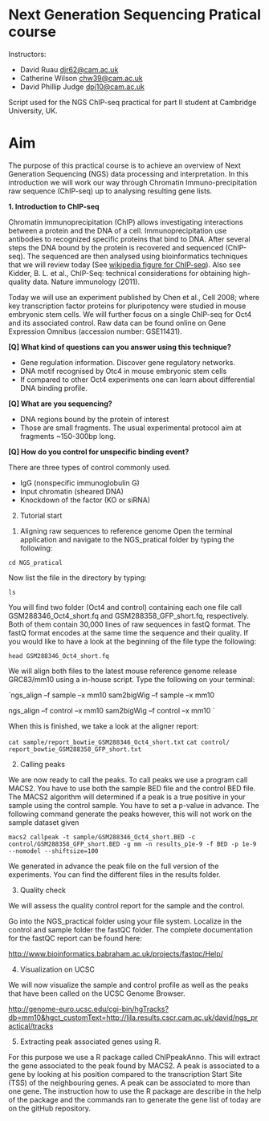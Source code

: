 Next Generation Sequencing Pratical course
=====================

Instructors:
* David Ruau <djr62@cam.ac.uk>
* Catherine Wilson <chw39@cam.ac.uk>
* David Phillip Judge <dpj10@cam.ac.uk>


Script used for the NGS ChIP-seq practical for part II student at Cambridge University, UK.

# Aim

The purpose of this practical course is to achieve an overview of Next Generation Sequencing (NGS) data processing and interpretation. In this introduction we will work our way through Chromatin Immuno-precipitation raw sequence (ChIP-seq) up to analysing resulting gene lists.

**1. Introduction to ChIP-seq**

Chromatin immunoprecipitation (ChIP) allows investigating interactions between a protein and the DNA of a cell. Immunoprecipitation use antibodies to recognized specific proteins that bind to DNA. After several steps the DNA bound by the protein is recovered and sequenced (ChIP-seq). The sequenced are then analysed using bioinformatics techniques that we will review today (See [wikipedia figure for ChIP-seq](https://en.wikipedia.org/wiki/ChIP-sequencing)). Also see Kidder, B. L. et al., ChIP-Seq: technical considerations for obtaining high-quality data. Nature immunology (2011).

Today we will use an experiment published by Chen et al., Cell 2008; where key transcription factor proteins for pluripotency were studied in mouse embryonic stem cells. We will further focus on a single ChIP-seq for Oct4 and its associated control. Raw data can be found online on Gene Expression Omnibus (accession number: GSE11431).

**[Q] What kind of questions can you answer using this technique?**

* Gene regulation information. Discover gene regulatory networks.
* DNA motif recognised by Otc4 in mouse embryonic stem cells
* If compared to other Oct4 experiments one can learn about differential DNA binding profile.

**[Q] What are you sequencing?**

* DNA regions bound by the protein of interest
* Those are small fragments. The usual experimental protocol aim at fragments ~150-300bp long.

**[Q] How do you control for unspecific binding event?**

There are three types of control commonly used.

* IgG (nonspecific immunoglobulin G)
* Input chromatin (sheared DNA)
* Knockdown of the factor (KO or siRNA)

2) Tutorial start

1.	Aligning raw sequences to reference genome
Open the terminal application and navigate to the NGS_pratical folder by typing the following:

`cd NGS_pratical`

Now list the file in the directory by typing:

`ls`

You will find two folder (Oct4 and control) containing each one file call GSM288346_Oct4_short.fq and GSM288358_GFP_short.fq, respectively. Both of them contain 30,000 lines of raw sequences in fastQ format. The fastQ format encodes at the same time the sequence and their quality. If you would like to have a look at the beginning of the file type the following:

`head GSM288346_Oct4_short.fq`

We will align both files to the latest mouse reference genome release GRC83/mm10 using a in-house script. Type the following on your terminal:

`ngs_align –f sample –x mm10
sam2bigWig –f sample –x mm10

ngs_align –f control –x mm10
sam2bigWig –f control –x mm10
`

When this is finished, we take a look at the aligner report:

`cat sample/report_bowtie_GSM288346_Oct4_short.txt`
`cat control/ report_bowtie_GSM288358_GFP_short.txt`

2.	Calling peaks

We are now ready to call the peaks. To call peaks we use a program call MACS2. You have to use both the sample BED file and the control BED file. The MACS2 algorithm will determined if a peak is a true positive in your sample using the control sample. You have to set a p-value in advance. The following command generate the peaks however, this will not work on the sample dataset given

`macs2 callpeak -t sample/GSM288346_Oct4_short.BED -c control/GSM288358_GFP_short.BED -g mm -n results_p1e-9 -f BED -p 1e-9 --nomodel --shiftsize=100`

We generated in advance the peak file on the full version of the experiments.
You can find the different files in the results folder.

3.	Quality check

We will assess the quality control report for the sample and the control.

Go into the NGS_practical folder using your file system. Localize in the control and sample folder the fastQC folder. The complete documentation for the fastQC report can be found here:

http://www.bioinformatics.babraham.ac.uk/projects/fastqc/Help/


4.	Visualization on UCSC

We will now visualize the sample and control profile as well as the peaks that have been called on the UCSC Genome Browser.

http://genome-euro.ucsc.edu/cgi-bin/hgTracks?db=mm10&hgct_customText=http://lila.results.cscr.cam.ac.uk/david/ngs_practical/tracks


5.	Extracting peak associated genes using R.

For this purpose we use a R package called ChIPpeakAnno. This will extract the gene associated to the peak found by MACS2. A peak is associated to a gene by looking at his position compared to the transcription Start Site (TSS) of the neighbouring genes. A peak can be associated to more than one gene.
The instruction how to use the R package are describe in the help of the package and the commands ran to generate the gene list of today are on the gitHub repository.

